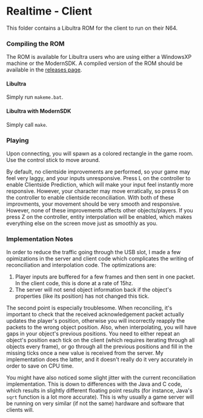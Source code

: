 # Realtime - Client

This folder contains a Libultra ROM for the client to run on their N64.

### Compiling the ROM
The ROM is available for Libultra users who are using either a WindowsXP machine or the ModernSDK. A compiled version of the ROM should be available in the [releases page](../../../../../releases).

#### Libultra

Simply run `makeme.bat`. 

#### Libultra with ModernSDK

Simply call `make`.

### Playing

Upon connecting, you will spawn as a colored rectangle in the game room. Use the control stick to move around.

By default, no clientside improvements are performed, so your game may feel very laggy, and your inputs unresponsive. Press L on the controller to enable Clientside Prediction, which will make your input feel instantly more responsive. However, your character may move erratically, so press R on the controller to enable clientside reconciliation. With both of these improvments, your movement should be very smooth and responsive. However, none of these improvements affects other objects/players. If you press Z on the controller, entity interpolation will be enabled, which makes everything else on the screen move just as smoothly as you.

### Implementation Notes

In order to reduce the traffic going through the USB slot, I made a few opimizations in the server and client code which complicates the writing of reconciliation and interpolation code. The optimizations are:

1) Player inputs are buffered for a few frames and then sent in one packet. In the client code, this is done at a rate of 15hz.
2) The server will not send object information back if the object's properties (like its position) has not changed this tick.

The second point is especially troublesome. When reconciling, it's important to check that the received acknowledgement packet actually updates the player's position, otherwise you will incorrectly reapply the packets to the wrong object position. Also, when interpolating, you will have gaps in your object's previous positions. You need to either repeat an object's position each tick on the client (which requires iterating through all objects every frame), or go through all the previous positions and fill in the missing ticks once a new value is received from the server. My implementation does the latter, and it doesn't really do it very accurately in order to save on CPU time.

You might have also noticed some slight jitter with the current reconciliation implementation. This is down to differences with the Java and C code, which results in slightly different floating point results (for instance, Java's `sqrt` function is a lot more accurate). This is why usually a game server will be running on very similar (if not the same) hardware and software that clients will.